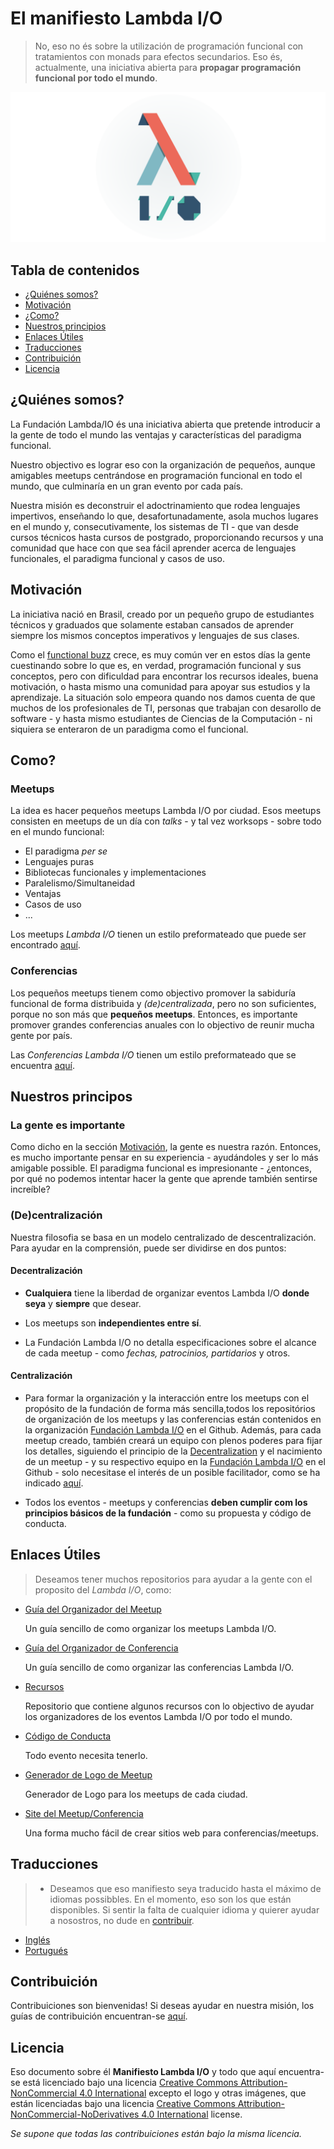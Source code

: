 # El manifiesto Lambda I/O

> No, eso no és sobre la utilización de programación funcional con tratamientos
con monads para efectos secundarios. Eso és, actualmente, una iniciativa
abierta para **propagar programación funcional por todo el mundo**.

![El camino entretenido](../banner.png)

## Tabla de contenidos

- [¿Quiénes somos?](#who-are-we)
- [Motivación](#motivation)
- [¿Como?](#how)
- [Nuestros principios](#our-principles)
- [Enlaces Útiles](#useful-links)
- [Traducciones](#translations)
- [Contribuición](#contributing)
- [Licencia](#license)

## ¿Quiénes somos?

La Fundación Lambda/IO és una iniciativa abierta que pretende introducir a la
gente de todo el mundo las ventajas y características del paradigma funcional.

Nuestro objectivo es lograr eso con la organización de pequeños, aunque
amigables meetups centrándose en programación funcional en todo el mundo, que
culminaría en un gran evento por cada país.

Nuestra misión es deconstruir el adoctrinamiento que rodea lenguajes impertivos,
enseñando lo que, desafortunadamente, asola muchos lugares en el mundo y,
consecutivamente, los sistemas de TI - que van desde cursos técnicos hasta
cursos de postgrado, proporcionando recursos y una comunidad que hace con que
sea fácil aprender acerca de lenguajes funcionales, el paradigma funcional y
casos de uso.

## Motivación

La iniciativa nació en Brasil, creado por un pequeño grupo de estudiantes técnicos
y graduados que solamente estaban cansados de aprender siempre los mismos
conceptos imperativos y lenguajes de sus clases.

Como el [functional buzz](https://medium.com/@jugoncalves/functional-programming-should-be-your-1-priority-for-2015-47dd4641d6b9)
crece, es muy común ver en estos días la gente cuestinando sobre lo que es, en verdad,
programación funcional y sus conceptos, pero con dificuldad para encontrar los recursos ideales,
buena motivación, o hasta mismo una comunidad para apoyar sus estudios y la aprendizaje.
La situación solo empeora quando nos damos cuenta de que muchos de los profesionales
de TI, personas que trabajan con desarollo de software - y hasta mismo estudiantes
de Ciencias de la Computación - ni siquiera se enteraron de un paradigma como el
funcional.

## Como?

### Meetups

La idea es hacer pequeños meetups Lambda I/O por ciudad. Esos meetups consisten
en meetups de un día con *talks* - y tal vez worksops - sobre todo en el mundo
funcional:

- El paradigma *per se*
- Lenguajes puras
- Bibliotecas funcionales y implementaciones
- Paralelismo/Simultaneidad
- Ventajas
- Casos de uso
- ...

Los meetups *Lambda I/O* tienen un estilo preformateado que puede ser encontrado [aquí](https://github.com/lambda-io/meetup-organization-guidelines).

### Conferencias

Los pequeños meetups tienem como objectivo promover la sabiduría funcional de forma
distribuida y *(de)centralizada*, pero no son suficientes,  porque no son más que
**pequeños meetups**.
Entonces, es importante promover grandes conferencias anuales con lo objectivo
de reunir mucha gente por país.

Las *Conferencias Lambda I/O* tienen um estilo preformateado que se encuentra [aquí](https://github.com/lambda-io/conference-organization-guidelines).

## Nuestros principos

### La gente es importante

Como dicho en la sección [Motivación](#motivation), la gente es nuestra razón.
Entonces, es mucho importante pensar en su experiencia - ayudándoles y ser lo más amigable possible.
El paradigma funcional es impresionante - ¿entonces, por qué no podemos intentar hacer la gente
que aprende también sentirse increíble?

### (De)centralización

Nuestra filosofia se basa en un modelo centralizado de descentralización.
Para ayudar en la comprensión, puede ser dividirse en dos puntos:

#### Decentralización

- **Cualquiera** tiene la liberdad de organizar eventos Lambda I/O **donde seya**
y **siempre** que desear.

- Los meetups son **independientes entre sí**.

- La Fundación Lambda I/O no detalla especificaciones sobre el alcance de cada
meetup - como *fechas, patrocinios, partidarios* y otros.

#### Centralización

- Para formar la organización y la interacción entre los meetups con el
propósito de la fundación de forma más sencilla,todos los repositórios de organización
de los meetups y las conferencias están contenidos en la organización [Fundación Lambda I/O](https://github.com/lambda-io)
en el Github. Además, para cada meetup creado, también creará un equipo con plenos poderes para fijar
los detalles, siguiendo el principio de la [Decentralization](#decentralization) y
el nacimiento de un meetup - y su respectivo equipo en la [Fundación Lambda I/O](https://github.com/lambda-io) en el
Github - solo necesitase el interés de un posible facilitador, como se ha indicado [aquí](https://github.com/lambda-io/meetup-organization-guidelines).

- Todos los eventos - meetups y conferencias **deben cumplir com los principios
básicos de la fundación** - como su propuesta y código de conducta.

## Enlaces Útiles

> Deseamos tener muchos repositorios para ayudar a la gente con el proposito del *Lambda I/O*, como:

- [Guía del Organizador del Meetup](https://github.com/lambda-io/meetup-organization-guidelines)

  Un guía sencillo de como organizar los meetups Lambda I/O.

- [Guía del Organizador de Conferencia](https://github.com/lambda-io/conference-organization-guidelines)

  Un guía sencillo de como organizar las conferencias Lambda I/O.

- [Recursos](https://github.com/lambda-io/resources)

  Repositorio que contiene algunos recursos con lo objectivo de ayudar los organizadores de los
  eventos Lambda I/O por todo el mundo.

- [Código de Conducta](https://github.com/lambda-io/code-of-conduct)

  Todo evento necesita tenerlo.

- [Generador de Logo de Meetup](https://github.com/lambda-io/meetup-logo-generator)

  Generador de Logo para los meetups de cada ciudad.

- [Site del Meetup/Conferencia](https://github.com/lambda-io/site-boilerplate)

  Una forma mucho fácil de crear sitios web para conferencias/meetups.

## Traducciones

>- Deseamos que eso manifiesto seya traducido hasta el máximo de idiomas possibbles.
En el momento, eso son los que están disponibles. Si sentir la falta de cualquier
idioma y quierer ayudar a nosostros, no dude en [contribuir](#contributing).

- [Inglés](../README.md)
- [Portugués](../pt/README.md)

## Contribuición

Contribuiciones son bienvenidas! Si deseas ayudar en nuestra misión, los guías
de contribuición encuentran-se [aquí](../CONTRIBUTING.md).

## Licencia

Eso documento sobre él **Manifiesto Lambda I/O** y todo que aquí encuentra-se
está licenciado bajo una licencia [Creative Commons Attribution-NonCommercial 4.0 International](http://creativecommons.org/licenses/by-nc/4.0/)
excepto el logo y otras imágenes, que están licenciadas bajo una licencia [Creative Commons  Attribution-NonCommercial-NoDerivatives 4.0 International](http://creativecommons.org/licenses/by-nc-nd/4.0/) license.

*Se supone que todas las contribuiciones están bajo la misma licencia.*
